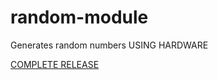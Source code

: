 # random-module
Generates random numbers
USING HARDWARE

[COMPLETE RELEASE](https://github.com/FreeSoftwareDevlopment/random-module/releases/2)

